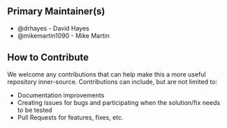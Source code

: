 ## Primary Maintainer(s)

- @drhayes - David Hayes
- @mikemartin1090 - Mike Martin

## How to Contribute

We welcome any contributions that can help make this a more useful repository inner-source.  Contributions can include, but are not limited to:

- Documentation improvements
- Creating issues for bugs and participating when the solution/fix needs to be tested
- Pull Requests for features, fixes, etc.
